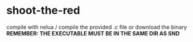 # shoot-the-red
compile with nelua / compile the provided .c file or download the binary
**REMEMBER: THE EXECUTABLE MUST BE IN THE SAME DIR AS SND**
